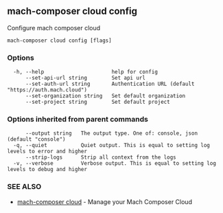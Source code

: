 ## mach-composer cloud config

Configure mach composer cloud

```
mach-composer cloud config [flags]
```

### Options

```
  -h, --help                      help for config
      --set-api-url string        Set api url
      --set-auth-url string       Authentication URL (default "https://auth.mach.cloud")
      --set-organization string   Set default organization
      --set-project string        Set default project
```

### Options inherited from parent commands

```
      --output string   The output type. One of: console, json (default "console")
  -q, --quiet           Quiet output. This is equal to setting log levels to error and higher
      --strip-logs      Strip all context from the logs
  -v, --verbose         Verbose output. This is equal to setting log levels to debug and higher
```

### SEE ALSO

* [mach-composer cloud](mach-composer_cloud.md)	 - Manage your Mach Composer Cloud

